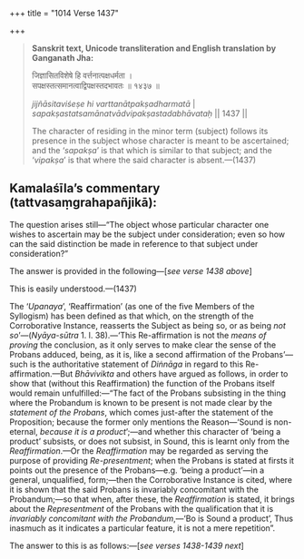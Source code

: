 +++
title = "1014 Verse 1437"

+++
> **Sanskrit text, Unicode transliteration and English translation by Ganganath Jha:** 
>
> जिज्ञासितविशेषे हि वर्त्तनात्पक्षधर्मता ।  
> सपक्षस्तत्समानत्वाद्विपक्षस्तदभावतः ॥ १४३७ ॥ 
>
> *jijñāsitaviśeṣe hi varttanātpakṣadharmatā* \|  
> *sapakṣastatsamānatvādvipakṣastadabhāvataḥ* \|\| 1437 \|\| 
>
> The character of residing in the minor term (subject) follows its presence in the subject whose character is meant to be ascertained; and the ‘*sapakṣa*’ is that which is similar to that subject; and the ‘*vipakṣa*’ is that where the said character is absent.—(1437)



## Kamalaśīla’s commentary (tattvasaṃgrahapañjikā):

The question arises still—“The object whose particular character one wishes to ascertain may be the subject under consideration; even so how can the said distinction be made in reference to that subject under consideration?”

The answer is provided in the following—[*see verse 1438 above*]

This is easily understood.—(1437)

The ‘*Upanaya*’, ‘Reaffirmation’ (as one of the five Members of the Syllogism) has been defined as that which, on the strength of the Corroborative Instance, reasserts the Subject as being so, or as being *not so*’—(*Nyāya*-*sūtra* 1. l. 38).—‘This Re-affirmation is not the *means of proving* the conclusion, as it only serves to make clear the sense of the Probans adduced, being, as it is, like a second affirmation of the Probans’—such is the authoritative statement of *Diṅnāga* in regard to this Re-affirmation.—But *Bhāvivikta* and others have argued as follows, in order to show that (without this Reaffirmation) the function of the Probans itself would remain unfulfilled:—“The fact of the Probans subsisting in the thing where the Probandum is known to be present is not made clear by the *statement of the Probans*, which comes just-after the statement of the Proposition; because the former only mentions the Reason—‘Sound is non-eternal, *because it is a product*’;—and whether this character of ‘being a product’ subsists, or does not subsist, in Sound, this is learnt only from the *Reaffirmation*.—Or the *Reaffirmation* may be regarded as serving the purpose of providing *Re-presentment*; when the Probans is stated at firsts it points out the presence of the Probans—e.g. ‘being a product’—in a general, unqualified, form;—then the Corroborative Instance is cited, where it is shown that the said Probans is invariably concomitant with the Probandum;—so that when, after these, the *Reaffirmation* is stated, it brings about the *Representment* of the Probans with the qualification that it is *invariably concomitant with the Probandum*,—‘Bo is Sound a product’, Thus inasmuch as it indicates a particular feature, it is not a mere repetition”.

The answer to this is as follows:—[*see verses 1438-1439 next*]


